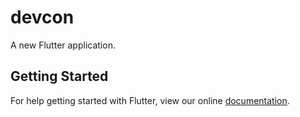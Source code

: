 # devcon

A new Flutter application.

## Getting Started

For help getting started with Flutter, view our online
[documentation](https://flutter.io/).
